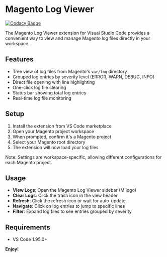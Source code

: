 # Magento Log Viewer

[![Codacy Badge](https://app.codacy.com/project/badge/Grade/04d20d74a4bb4f7fb144d320f7008edb)](https://app.codacy.com/gh/OpenForgeProject/vscode-ext-magento-log-viewer/dashboard?utm_source=gh&utm_medium=referral&utm_content=&utm_campaign=Badge_grade)

The Magento Log Viewer extension for Visual Studio Code provides a convenient way to view and manage Magento log files directly in your workspace.

## Features

- Tree view of log files from Magento's `var/log` directory
- Grouped log entries by severity level (ERROR, WARN, DEBUG, INFO)
- Direct file opening with line highlighting
- One-click log file clearing
- Status bar showing total log entries
- Real-time log file monitoring

## Setup

1. Install the extension from VS Code marketplace
2. Open your Magento project workspace
3. When prompted, confirm it's a Magento project
4. Select your Magento root directory
5. The extension will now load your log files

Note: Settings are workspace-specific, allowing different configurations for each Magento project.

## Usage

- **View Logs**: Open the Magento Log Viewer sidebar (M logo)
- **Clear Logs**: Click the trash icon in the view header
- **Refresh**: Click the refresh icon or wait for auto-update
- **Navigate**: Click on log entries to jump to specific lines
- **Filter**: Expand log files to see entries grouped by severity

## Requirements

- VS Code 1.95.0+

**Enjoy!**
